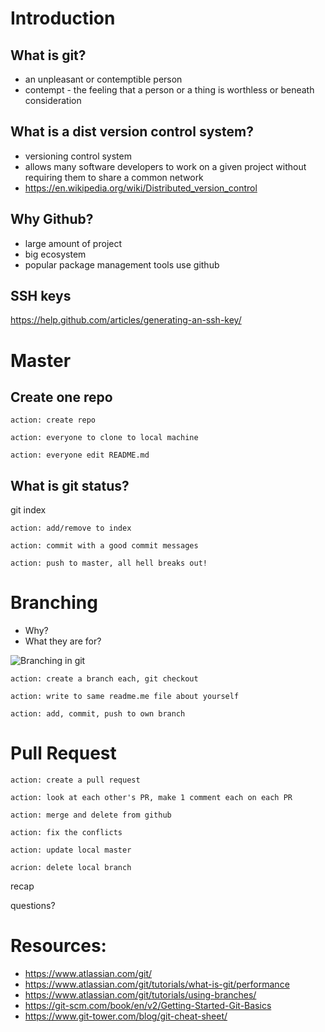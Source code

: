# Introduction

## What is git?
- an unpleasant or contemptible person
- contempt - the feeling that a person or a thing is worthless or beneath consideration

## What is a dist version control system?
- versioning control system
- allows many software developers to work on a given project without requiring them to share a common network
- https://en.wikipedia.org/wiki/Distributed_version_control

## Why Github?
- large amount of project
- big ecosystem 
- popular package management tools use github

## SSH keys
https://help.github.com/articles/generating-an-ssh-key/

# Master
## Create one repo
`action: create repo`

`action: everyone to clone to local machine`

`action: everyone edit README.md`

## What is git status?
git index

`action: add/remove to index`

`action: commit with a good commit messages`

`action: push to master, all hell breaks out!`

# Branching
* Why? 
* What they are for?

![Branching in git](https://www.atlassian.com/git/images/tutorials/collaborating/using-branches/hero.svg)

`action: create a branch each, git checkout`

`action: write to same readme.me file about yourself`

`action: add, commit, push to own branch`

# Pull Request

`action: create a pull request`

`action: look at each other's PR, make 1 comment each on each PR`

`action: merge and delete from github`

`action: fix the conflicts`

`action: update local master`

`acrion: delete local branch`

recap

questions?


# Resources:
* https://www.atlassian.com/git/
* https://www.atlassian.com/git/tutorials/what-is-git/performance
* https://www.atlassian.com/git/tutorials/using-branches/
* https://git-scm.com/book/en/v2/Getting-Started-Git-Basics
* https://www.git-tower.com/blog/git-cheat-sheet/



